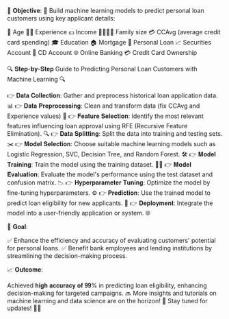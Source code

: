 🎯 𝐎𝐛𝐣𝐞𝐜𝐭𝐢𝐯𝐞:
🧠 Build machine learning models to predict personal loan customers using key applicant details:

🎂 Age
🧑‍💼 Experience
💵 Income
👨‍👩‍👧‍👦 Family size
💳 CCAvg (average credit card spending)
🎓 Education
🏠 Mortgage
🏦 Personal Loan
📈 Securities Account
💽 CD Account
🌐 Online Banking
💳 Credit Card Ownership

🔍 𝐒𝐭𝐞𝐩-𝐛𝐲-𝐒𝐭𝐞𝐩 Guide to Predicting Personal Loan Customers with Machine Learning 🔍

👉 𝐃𝐚𝐭𝐚 𝐂𝐨𝐥𝐥𝐞𝐜𝐭𝐢𝐨𝐧: Gather and preprocess historical loan application data. 📊
👉 𝐃𝐚𝐭𝐚 𝐏𝐫𝐞𝐩𝐫𝐨𝐜𝐞𝐬𝐬𝐢𝐧𝐠: Clean and transform data (fix CCAvg and Experience values) 🧹
👉 𝐅𝐞𝐚𝐭𝐮𝐫𝐞 𝐒𝐞𝐥𝐞𝐜𝐭𝐢𝐨𝐧: Identify the most relevant features influencing loan approval using RFE (Recursive Feature Elimination). 🔍
👉 𝐃𝐚𝐭𝐚 𝐒𝐩𝐥𝐢𝐭𝐭𝐢𝐧𝐠: Split the data into training and testing sets. ✂️
👉 𝐌𝐨𝐝𝐞𝐥 𝐒𝐞𝐥𝐞𝐜𝐭𝐢𝐨𝐧: Choose suitable machine learning models such as Logistic Regression, SVC, Decision Tree, and Random Forest. 🛠️
👉 𝐌𝐨𝐝𝐞𝐥 𝐓𝐫𝐚𝐢𝐧𝐢𝐧𝐠: Train the model using the training dataset. 🏋️‍♂️
👉 𝐌𝐨𝐝𝐞𝐥 𝐄𝐯𝐚𝐥𝐮𝐚𝐭𝐢𝐨𝐧: Evaluate the model's performance using the test dataset and confusion matrix. 📉
👉 𝐇𝐲𝐩𝐞𝐫𝐩𝐚𝐫𝐚𝐦𝐞𝐭𝐞𝐫 𝐓𝐮𝐧𝐢𝐧𝐠: Optimize the model by fine-tuning hyperparameters. ⚙️
👉 𝐏𝐫𝐞𝐝𝐢𝐜𝐭𝐢𝐨𝐧: Use the trained model to predict loan eligibility for new applicants. 🎯
👉 𝐃𝐞𝐩𝐥𝐨𝐲𝐦𝐞𝐧𝐭: Integrate the model into a user-friendly application or system. 🌐

🚀 𝐆𝐨𝐚𝐥:

✅ Enhance the efficiency and accuracy of evaluating customers' potential for personal loans.
✅ Benefit bank employees and lending institutions by streamlining the decision-making process.

📈 𝐎𝐮𝐭𝐜𝐨𝐦𝐞:

Achieved 𝐡𝐢𝐠𝐡 𝐚𝐜𝐜𝐮𝐫𝐚𝐜𝐲 𝐨𝐟 𝟗𝟗% in predicting loan eligibility, enhancing decision-making for targeted campaigns.
🔜 More insights and tutorials on machine learning and data science are on the horizon! 🌟 Stay tuned for updates! 🚀💡

